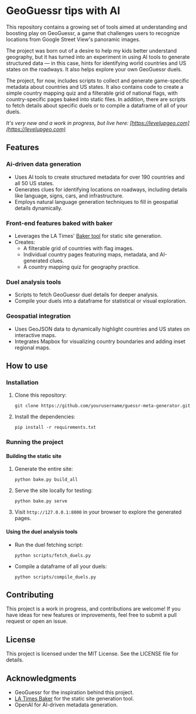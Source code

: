 # GeoGuessr tips with AI

This repository contains a growing set of tools aimed at understanding and boosting play on GeoGuessr, a game that challenges users to recognize locations from Google Street View's panoramic images.

The project was born out of a desire to help my kids better understand geography, but it has turned into an experiment in using AI tools to generate structured data — in this case, hints for identifying world countries and US states on the roadways. It also helps explore your own GeoGuessr duels.

The project, for now, includes scripts to collect and generate game-specific metadata about countries and US states. It also contains code to create a simple country mapping quiz and a filterable grid of national flags, with country-specific pages baked into static files. In addition, there are scripts to fetch details about specific duels or to compile a dataframe of all of your duels.

*It's very new and a work in progress, but live here: [https://levelupgeo.com](https://levelupgeo.com)*

## Features

### Ai-driven data generation
- Uses AI tools to create structured metadata for over 190 countries and all 50 US states.
- Generates clues for identifying locations on roadways, including details like language, signs, cars, and infrastructure.
- Employs natural language generation techniques to fill in geospatial details dynamically.

### Front-end features baked with baker
- Leverages the LA Times' [Baker tool](https://github.com/datadesk/baker-example-page-template) for static site generation.
- Creates:
  - A filterable grid of countries with flag images.
  - Individual country pages featuring maps, metadata, and AI-generated clues.
  - A country mapping quiz for geography practice.

### Duel analysis tools
- Scripts to fetch GeoGuessr duel details for deeper analysis.
- Compile your duels into a dataframe for statistical or visual exploration.

### Geospatial integration
- Uses GeoJSON data to dynamically highlight countries and US states on interactive maps.
- Integrates Mapbox for visualizing country boundaries and adding inset regional maps.

## How to use

### Installation
1. Clone this repository:
   ```
   git clone https://github.com/yourusername/guessr-meta-generator.git
   ```
2. Install the dependencies:
   ```
   pip install -r requirements.txt
   ```

### Running the project

#### Building the static site
1. Generate the entire site:
   ```
   python bake.py build_all
   ```
2. Serve the site locally for testing:
   ```
   python bake.py serve
   ```
3. Visit `http://127.0.0.1:8000` in your browser to explore the generated pages.

#### Using the duel analysis tools
- Run the duel fetching script:
  ```
  python scripts/fetch_duels.py
  ```
- Compile a dataframe of all your duels:
  ```
  python scripts/compile_duels.py
  ```

## Contributing
This project is a work in progress, and contributions are welcome! If you have ideas for new features or improvements, feel free to submit a pull request or open an issue.

## License
This project is licensed under the MIT License. See the LICENSE file for details.

## Acknowledgments
- GeoGuessr for the inspiration behind this project.
- [LA Times Baker](https://github.com/datadesk/baker-example-page-template) for the static site generation tool.
- OpenAI for AI-driven metadata generation.